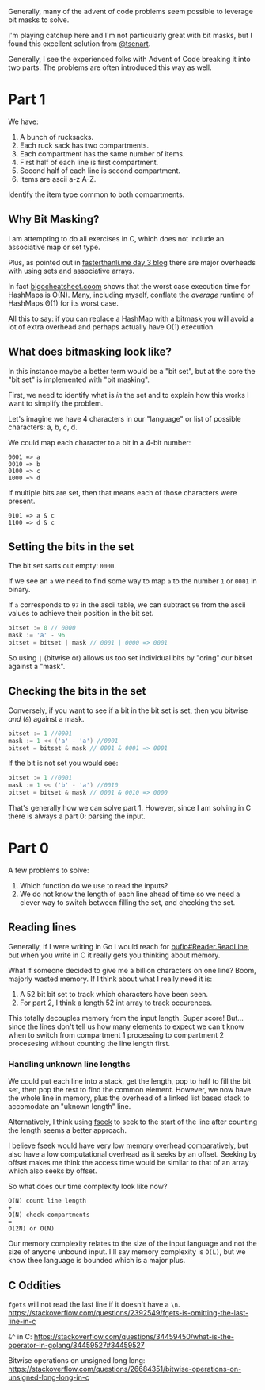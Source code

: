Generally, many of the advent of code problems seem possible to leverage bit masks to solve.

I'm playing catchup here and I'm not particularly great with bit masks, but I found this excellent solution from [@tsenart](https://github.com/tsenart).

Generally, I see the experienced folks with Advent of Code breaking it into two parts. The problems are often introduced this way as well.

# Part 1

We have:

1. A bunch of rucksacks.
2. Each ruck sack has two compartments.
3. Each compartment has the same number of items.
4. First half of each line is first compartment.
5. Second half of each line is second compartment.
6. Items are ascii a-z A-Z.

Identify the item type common to both compartments.

## Why Bit Masking?

I am attempting to do all exercises in C, which does not include an associative map or set type.

Plus, as pointed out in [fasterthanli.me day 3 blog](https://fasterthanli.me/series/advent-of-code-2022/part-3) there are major overheads with using sets and associative arrays.

In fact [bigocheatsheet.coom](https://www.bigocheatsheet.com/) shows that the worst case execution time for HashMaps is O(N). Many, including myself, conflate the _average_ runtime of HashMaps Θ(1) for its worst case.

All this to say: if you can replace a HashMap with a bitmask you will avoid a lot of extra overhead and perhaps actually have O(1) execution.


## What does bitmasking look like?

In this instance maybe a better term would be a "bit set", but at the 
core the "bit set" is implemented with "bit masking".

First, we need to identify what is _in_ the set and to explain how
this works I want to simplify the problem.

Let's imagine we have 4 characters in our "language" or list of possible
characters: a, b, c, d.

We could map each character to a bit in a 4-bit number:

```
0001 => a
0010 => b
0100 => c
1000 => d
```

If multiple bits are set, then that means each of those characters were present.

```
0101 => a & c
1100 => d & c
```

## Setting the bits in the set

The bit set sarts out empty: `0000`.

If we see an `a` we need to find some way to map `a` to the number `1` or `0001` in binary.

If `a` corresponds to `97` in the ascii table, we can subtract `96` from
the ascii values to achieve their position in the bit set.

```go
bitset := 0 // 0000
mask := 'a' - 96
bitset = bitset | mask // 0001 | 0000 => 0001
```

So using `|` (bitwise or) allows us too set individual bits by "oring" our bitset against a "mask".

## Checking the bits in the set

Conversely, if you want to see if a bit in the bit set is set, then you bitwise _and_ (`&`) against a mask.

```go
bitset := 1 //0001
mask := 1 << ('a' - 'a') //0001
bitset = bitset & mask // 0001 & 0001 => 0001
```

If the bit is not set you would see:

```go
bitset := 1 //0001
mask := 1 << ('b' - 'a') //0010
bitset = bitset & mask // 0001 & 0010 => 0000
```
That's generally how we can solve part 1. However, since I am solving in C there is always a part 0: parsing the input.

# Part 0

A few problems to solve:

1. Which function do we use to read the inputs?
2. We do not know the length of each line ahead of time so we need a clever way to switch between filling the set, and checking the set.

## Reading lines

Generally, if I were writing in Go I would reach for [bufio#Reader.ReadLine](https://pkg.go.dev/bufio#Reader.ReadLine), but when you write in C it really gets you thinking about memory.

What if someone decided to give me a billion characters on one line? Boom, majorly wasted memory. If I think about what I really need it is:

1. A 52 bit bit set to track which characters have been seen.
2. For part 2, I think a length 52 int array to track occurences.

This totally decouples memory from the input length. Super score! But... since the lines don't tell us how many elements to expect we can't know when to switch from compartment 1 processing to compartment 2 procesesing without counting the line length first.

### Handling unknown line lengths

We could put each line into a stack, get the length, pop to half to fill the bit set, then pop the rest to find the common element. However, we now have the whole line in memory, plus the overhead of a linked list based stack to accomodate an "uknown length" line.

Alternatively, I think using [fseek](https://pubs.opengroup.org/onlinepubs/007904975/functions/fseek.html) to seek to the start of the line after counting the length seems a better approach.

I believe [fseek](https://pubs.opengroup.org/onlinepubs/007904975/functions/fseek.html) would have very low memory overhead comparatively, but also have a low computational overhead as it seeks by an offset. Seeking by offset makes me think the access time would be similar to that of an array which also seeks by offset.

So what does our time complexity look like now?

```
O(N) count line length
+
O(N) check compartments
=
O(2N) or O(N)
```

Our memory complexity relates to the size of the input language and not the size of anyone unbound input. I'll say memory complexity is `O(L)`, but we know thee language is bounded which is a major plus.

## C Oddities

`fgets` will not read the last line if it doesn't have a `\n`.
https://stackoverflow.com/questions/2392549/fgets-is-omitting-the-last-line-in-c

`&^` in C: https://stackoverflow.com/questions/34459450/what-is-the-operator-in-golang/34459527#34459527

Bitwise operations on unsigned long long: https://stackoverflow.com/questions/26684351/bitwise-operations-on-unsigned-long-long-in-c
